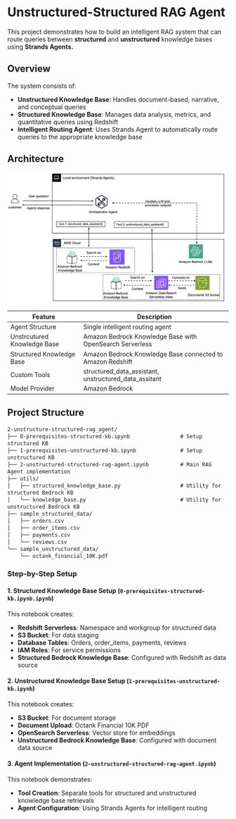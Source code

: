# Unstructured-Structured RAG Agent

This project demonstrates how to build an intelligent RAG system that can route queries between **structured** and **unstructured** knowledge bases using **Strands Agents.**

## Overview

The system consists of:
- **Unstructured Knowledge Base**: Handles document-based, narrative, and conceptual queries
- **Structured Knowledge Base**: Manages data analysis, metrics, and quantitative queries using Redshift
- **Intelligent Routing Agent**: Uses Strands Agent to automatically route queries to the appropriate knowledge base

## Architecture
![architecture](./images/architecture.png)


|Feature             |Description                                        |
|--------------------|---------------------------------------------------|
|Agent Structure     |Single intelligent routing agent                          |
|Unstrcutured Knowledge Base        |Amazon Bedrock Knowledge Base with OpenSearch Serverless                          |
|Structured Knowledge Base       |Amazon Bedrock Knowledge Base connected to Amazon Redshift                  |
|Custom Tools       |structured_data_assistant, unstructured_data_assitant|
|Model Provider      |Amazon Bedrock                                     |


## Project Structure

```
2-unstructure-structured-rag_agent/
├── 0-prerequisites-structured-kb.ipynb                # Setup structured KB
├── 1-prerequisites-unstructured-kb.ipynb              # Setup unstructured KB 
├── 2-unstructured-structured-rag-agent.ipynb          # Main RAG Agent implementation
├── utils/
│   ├── structured_knowledge_base.py                   # Utility for structured Bedrock KB
│   └── knowledge_base.py                              # Utility for unstructured Bedrock KB
├── sample_structured_data/                            
│   ├── orders.csv                        
│   ├── order_items.csv                    
│   ├── payments.csv                    
│   └── reviews.csv                      
└── sample_unstructured_data/
    └── octank_financial_10K.pdf            
```

### Step-by-Step Setup

#### 1. Structured Knowledge Base Setup (`0-prerequisites-structured-kb.ipynb.ipynb`)

This notebook creates:
- **Redshift Serverless**: Namespace and workgroup for structured data
- **S3 Bucket**: For data staging
- **Database Tables**: Orders, order_items, payments, reviews
- **IAM Roles**: For service permissions
- **Structured Bedrock Knowledge Base**: Configured with Redshift as data source

#### 2. Unstructured Knowledge Base Setup (`1-prerequisites-unstructured-kb.ipynb`)

This notebook creates:
- **S3 Bucket**: For document storage
- **Document Upload**: Octank Financial 10K PDF
- **OpenSearch Serverless**: Vector store for embeddings
- **Unstructured Bedrock Knowledge Base**: Configured with document data source

#### 3. Agent Implementation (`2-unstructured-structured-rag-agent.ipynb`)

This notebook demonstrates:
- **Tool Creation**: Separate tools for structured and unstructured knowledge base retrievals
- **Agent Configuration**: Using Strands Agents for intelligent routing

